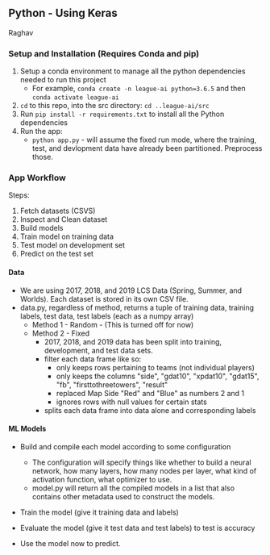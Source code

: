## Python - Using Keras
Raghav

### Setup and Installation (Requires Conda and pip)
1. Setup a conda environment to manage all the python dependencies needed to run this project
    - For example, `conda create -n league-ai python=3.6.5` and then `conda activate league-ai`
2. `cd` to this repo, into the src directory: `cd ..league-ai/src`
3. Run `pip install -r requirements.txt` to install all the Python dependencies
4. Run the app:
    - `python app.py` - will assume the fixed run mode, where the training, test, and devlopment data have already been partitioned. Preprocess those.
    <!-- - `python app.py` - will ranfomly use 80% of the 2017, 2018, and 2019 data to train the models, and the other 20% to test the models. At the end you will see the results for the model that performed the best. -->

### App Workflow

Steps:
1. Fetch datasets (CSVS)
2. Inspect and Clean dataset
3. Build models
4. Train model on training data
5. Test model on development set
6. Predict on the test set


#### Data
- We are using 2017, 2018, and 2019 LCS Data (Spring, Summer, and Worlds). Each dataset
is stored in its own CSV file.
- data.py, regardless of method, returns a tuple of training data, training labels, test data, test labels (each as a numpy array)
    - Method 1 - Random - (This is turned off for now)
        <!-- - reads all the CSVs and merges them together
        - filter data:
            - only keeps rows pertaining to teams (not individual players)
            - only keeps the columns "side", "goldat15", "totalgold", "gdat10", "xpdat10", "gdat15", "fb", "firsttothreetowers", "result"
            - 
            - replaced Map Side "Red" and "Blue" as numbers 2 and 1
            - ignores rows with null values for certain stats        
        - splits the data randomly into two sets:
            - 80% data for training (this is additionally split into data and labels)
            - 20% data for testing  (this is additionally split into data and labels) -->
    - Method 2 - Fixed
        <!-- - reads all 2017 and 2018 CSVs and merges them together into one dataframe (training dataframe)
        - reads 2019 data into another dataframe (test dataframe) -->
        - 2017, 2018, and 2019 data has been split into training, development, and test data sets.
        - filter each data frame like so:
            - only keeps rows pertaining to teams (not individual players)
            - only keeps the columns "side", "gdat10", "xpdat10", "gdat15", "fb", "firsttothreetowers", "result"
            - replaced Map Side "Red" and "Blue" as numbers 2 and 1
            - ignores rows with null values for certain stats        
        - splits each data frame into data alone and corresponding labels
    
 #### ML Models
 - Build and compile each model according to some configuration
    - The configuration will specify things like whether to build a neural network, how many layers, how many nodes per layer, what 
    kind of activation function, what optimizer to use.
    - model.py will return all the compiled models in a list that also contains other metadata used to construct the models.
    
 - Train the model (give it training data and labels)
 - Evaluate the model (give it test data and test labels) to test is accuracy
 
 - Use the model now to predict.
